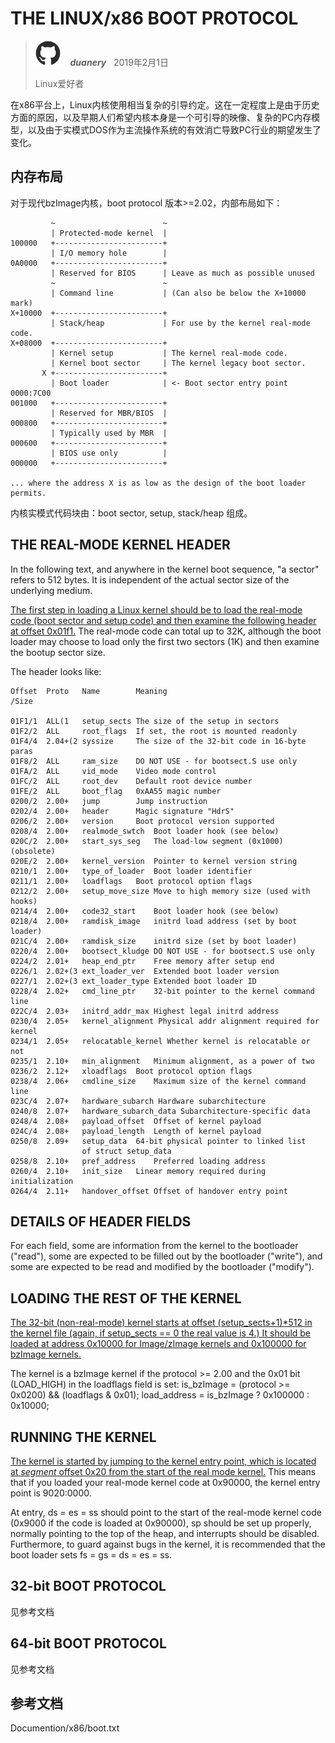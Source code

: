 # THE LINUX/x86 BOOT PROTOCOL

> [![40](https://github.com/duanery/picture/blob/master/github/github_black_40px.png)](https://duanery.github.io)
> &nbsp;&nbsp;
> ***duanery*** &nbsp;
> 2019年2月1日
> 
> Linux爱好者

在x86平台上，Linux内核使用相当复杂的引导约定。这在一定程度上是由于历史方面的原因，以及早期人们希望内核本身是一个可引导的映像、复杂的PC内存模型，以及由于实模式DOS作为主流操作系统的有效消亡导致PC行业的期望发生了变化。

## 内存布局

对于现代bzImage内核，boot protocol 版本>=2.02，内部布局如下：

```
         ~                        ~
         | Protected-mode kernel  |
100000   +------------------------+
         | I/O memory hole        |
0A0000   +------------------------+
         | Reserved for BIOS      | Leave as much as possible unused
         ~                        ~
         | Command line           | (Can also be below the X+10000 mark)
X+10000  +------------------------+
         | Stack/heap             | For use by the kernel real-mode code.
X+08000  +------------------------+
         | Kernel setup           | The kernel real-mode code.
         | Kernel boot sector     | The kernel legacy boot sector.
       X +------------------------+
         | Boot loader            | <- Boot sector entry point 0000:7C00
001000   +------------------------+
         | Reserved for MBR/BIOS  |
000800   +------------------------+
         | Typically used by MBR  |
000600   +------------------------+
         | BIOS use only          |
000000   +------------------------+

... where the address X is as low as the design of the boot loader permits.
```

内核实模式代码块由：boot sector, setup, stack/heap 组成。

## THE REAL-MODE KERNEL HEADER

In the following text, and anywhere in the kernel boot sequence, "a sector" refers to 512 bytes.  It is independent of the actual sector size of the underlying medium.

<u>The first step in loading a Linux kernel should be to load the real-mode code (boot sector and setup code) and then examine the following header at offset 0x01f1.</u>  The real-mode code can total up to 32K, although the boot loader may choose to load only the first two sectors (1K) and then examine the bootup sector size.

The header looks like: 

```
Offset	Proto	Name		Meaning
/Size

01F1/1	ALL(1	setup_sects	The size of the setup in sectors
01F2/2	ALL		root_flags	If set, the root is mounted readonly
01F4/4	2.04+(2	syssize		The size of the 32-bit code in 16-byte paras
01F8/2	ALL		ram_size	DO NOT USE - for bootsect.S use only
01FA/2	ALL		vid_mode	Video mode control
01FC/2	ALL		root_dev	Default root device number
01FE/2	ALL		boot_flag	0xAA55 magic number
0200/2	2.00+	jump		Jump instruction
0202/4	2.00+	header		Magic signature "HdrS"
0206/2	2.00+	version		Boot protocol version supported
0208/4	2.00+	realmode_swtch	Boot loader hook (see below)
020C/2	2.00+	start_sys_seg	The load-low segment (0x1000) (obsolete)
020E/2	2.00+	kernel_version	Pointer to kernel version string
0210/1	2.00+	type_of_loader	Boot loader identifier
0211/1	2.00+	loadflags	Boot protocol option flags
0212/2	2.00+	setup_move_size	Move to high memory size (used with hooks)
0214/4	2.00+	code32_start	Boot loader hook (see below)
0218/4	2.00+	ramdisk_image	initrd load address (set by boot loader)
021C/4	2.00+	ramdisk_size	initrd size (set by boot loader)
0220/4	2.00+	bootsect_kludge	DO NOT USE - for bootsect.S use only
0224/2	2.01+	heap_end_ptr	Free memory after setup end
0226/1	2.02+(3 ext_loader_ver	Extended boot loader version
0227/1	2.02+(3	ext_loader_type	Extended boot loader ID
0228/4	2.02+	cmd_line_ptr	32-bit pointer to the kernel command line
022C/4	2.03+	initrd_addr_max	Highest legal initrd address
0230/4	2.05+	kernel_alignment Physical addr alignment required for kernel
0234/1	2.05+	relocatable_kernel Whether kernel is relocatable or not
0235/1	2.10+	min_alignment	Minimum alignment, as a power of two
0236/2	2.12+	xloadflags	Boot protocol option flags
0238/4	2.06+	cmdline_size	Maximum size of the kernel command line
023C/4	2.07+	hardware_subarch Hardware subarchitecture
0240/8	2.07+	hardware_subarch_data Subarchitecture-specific data
0248/4	2.08+	payload_offset	Offset of kernel payload
024C/4	2.08+	payload_length	Length of kernel payload
0250/8	2.09+	setup_data	64-bit physical pointer to linked list
				of struct setup_data
0258/8	2.10+	pref_address	Preferred loading address
0260/4	2.10+	init_size	Linear memory required during initialization
0264/4	2.11+	handover_offset	Offset of handover entry point
```

## DETAILS OF HEADER FIELDS

For each field, some are information from the kernel to the bootloader ("read"), some are expected to be filled out by the bootloader ("write"), and some are expected to be read and modified by the bootloader ("modify").

## LOADING THE REST OF THE KERNEL

<u>The 32-bit (non-real-mode) kernel starts at offset (setup_sects+1)*512 in the kernel file (again, if setup_sects == 0 the real value is 4.) It should be loaded at address 0x10000 for Image/zImage kernels and 0x100000 for bzImage kernels.</u>

The kernel is a bzImage kernel if the protocol >= 2.00 and the 0x01 bit (LOAD_HIGH) in the loadflags field is set:
	is_bzImage = (protocol >= 0x0200) && (loadflags & 0x01);
	load_address = is_bzImage ? 0x100000 : 0x10000;

## RUNNING THE KERNEL

<u>The kernel is started by jumping to the kernel entry point, which is located at *segment* offset 0x20 from the start of the real mode kernel.</u>  This means that if you loaded your real-mode kernel code at 0x90000, the kernel entry point is 9020:0000.

At entry, ds = es = ss should point to the start of the real-mode kernel code (0x9000 if the code is loaded at 0x90000), sp should be set up properly, normally pointing to the top of the heap, and interrupts should be disabled.  Furthermore, to guard against bugs in the kernel, it is recommended that the boot loader sets fs = gs = ds = es = ss.

## 32-bit BOOT PROTOCOL

见参考文档

## 64-bit BOOT PROTOCOL

见参考文档

## 参考文档

Documention/x86/boot.txt